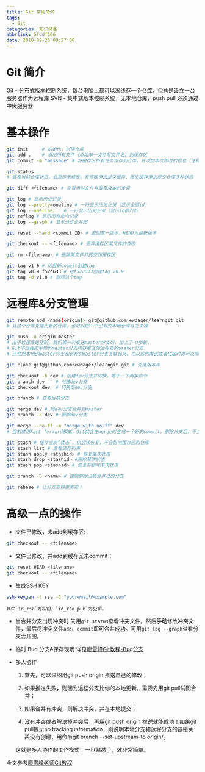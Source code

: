 ```yaml
---
title: Git 常用命令
tags:
  - Git
categories: 知识储备
abbrlink: 5fddf106
date: 2018-09-25 09:27:00
---
```


# Git 简介
Git - 分布式版本控制系统，每台电脑上都可以离线存一个仓库，但总是设立一台服务器作为远程库
SVN - 集中式版本控制系统，无本地仓库，push pull 必须通过中央服务器

# 基本操作

```bash
git init     # 初始化，创建仓库
git add .    # 添加所有文件（添加单一文件写文件名）到缓存区
git commit -m "message" # 将缓存区所有任务保存到仓库，并添加本次修改的信息（注释）

git status   
# 查看当前仓库状态，会显示无修改、有修改但未提交缓存、提交缓存但未提交仓库多种状态

git diff <filename> # 查看当前文件与最新版本的差异

git log # 显示历史记录
git log --pretty=oneline # 一行显示历史记录（显示全部id）
git log --oneline    # 一行显示历史记录（显示id前7位）
git reflog # 显示所有命令记录
git log --graph # 显示分支合并图

git reset --hard <commit ID> # 退回某一版本，HEAD为最新版本

git checkout -- <filename> # 丢弃缓存区某文件的修改

git rm <filename> # 删除某文件并提交到缓存区

git tag v1.0 # 给最新commit创建tag
git tag v0.9 f52c633 # 给f52c633创建tag v0.9
git tag -d v1.0 # 删除这个tag

```

# 远程库&分支管理

```bash
git remote add <name(origin)> git@github.com:ewdager/learngit.git 
# 从这个仓库克隆出新的仓库，也可以把一个已有的本地仓库与之关联

git push -u origin master
# 由于远程库是空的，我们第一次推送master分支时，加上了-u参数，
# Git不但会把本地的master分支内容推送的远程新的master分支，
# 还会把本地的master分支和远程的master分支关联起来，在以后的推送或者拉取时就可以简化命令

git clone git@github.com:ewdager/learngit.git # 克隆版本库

git checkout -b dev # 创建dev分支并切换，等于一下两条命令
git branch dev    # 创建dev分支
git checkout dev  # 切换至dev分支

git branch # 查看当前分支

git nerge dev # 把dev分支合并到master
git branch -d dev # 删除dev分支

git merge --no-ff -m "merge with no-ff" dev 
# 强制禁用Fast forward模式，Git就会在merge时生成一个新的commit。删除分支后，不会丢掉分支信息

git stash # 储存当前“状态”，供后续恢复，不会影响缓存区和仓库
git stash list # 查看储存列表
git stash apply <stashid> # 恢复某次状态
git stash drop <stashid> #删除某次状态
git stash pop <stashid> # 恢复并删除某次状态

git branch -D <name> # 强制删除没被合并过的分支

git rebase # 让分支变得更美观！
```

# 高级一点的操作

- 文件已修改，未add到缓存区:
```bash
git checkout -- <filename>
```

- 文件已修改，并add到缓存区未commit：
```bash
git reset HEAD <filename>
git checkout -- <filename>
```

- 生成SSH KEY
```bash
ssh-keygen -t rsa -C "youremail@example.com"
```
	其中`id_rsa`为私钥，`id_rsa.pub`为公钥。

- 当合并分支出现冲突时
	先用`git status`查看冲突文件，然后**手动**修改冲突文件，最后将冲突文件`add`、`commit`即可合并成功。可用`git log --graph`查看分支合并图。

- 临时 Bug 分支&保存现场
	详见[廖雪峰Git教程-Bug分支](https://www.liaoxuefeng.com/wiki/0013739516305929606dd18361248578c67b8067c8c017b000/00137602359178794d966923e5c4134bc8bf98dfb03aea3000)

- 多人协作
	1. 首先，可以试图用git push origin <branch-name>推送自己的修改；

	2. 如果推送失败，则因为远程分支比你的本地更新，需要先用git pull试图合并；

	3. 如果合并有冲突，则解决冲突，并在本地提交；

	4. 没有冲突或者解决掉冲突后，再用git push origin <branch-name>推送就能成功！如果git pull提示no tracking information，则说明本地分支和远程分支的链接关系没有创建，用命令git branch --set-upstream-to <branch-name> origin/<branch-name>。

	这就是多人协作的工作模式，一旦熟悉了，就非常简单。

全文参考[廖雪峰老师Git教程](https://www.liaoxuefeng.com/wiki/0013739516305929606dd18361248578c67b8067c8c017b000)